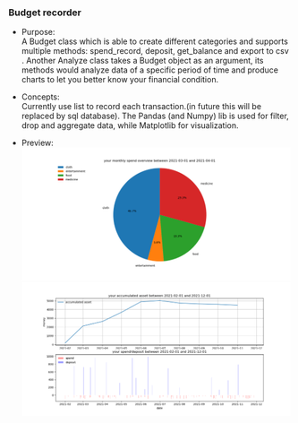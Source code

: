 ### Budget recorder

* Purpose:   
A Budget class which is able to create different categories and supports multiple methods: spend_record, deposit, get_balance and export to csv .
Another Analyze class takes a Budget object as an argument, its methods would analyze data of a specific period of time and produce charts to let you better know your financial condition.

* Concepts:   
Currently use list to record each transaction.(in future this will be replaced by sql database).
The Pandas (and Numpy) lib is used for filter, drop and aggregate data, while Matplotlib for visualization.

* Preview:  
![demo_budget_recorder_Figure_1](Figure_1.png)
![demo_budget_recorder_Figure_2](Figure_2.png)
